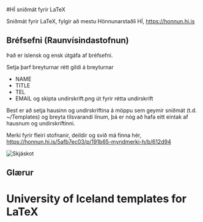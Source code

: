 #HÍ sniðmát fyrir LaTeX

Sniðmát fyrir LaTeX, fylgir að mestu Hönnunarstaðli HÍ, https://honnun.hi.is

## Bréfsefni (Raunvísindastofnun)

Það er íslensk og ensk útgáfa af bréfsefni. 

Setja þarf breyturnar rétt gildi á breyturnar
* NAME
* TITLE
* TEL
* EMAIL
og skipta undirskrift.png út fyrir rétta undirskrift

Best er að setja hausinn og undirskriftina á möppu sem geymir sniðmát (t.d. ~/Templates) og breyta tilsvarandi línum, þá er nóg að hafa eitt eintak af hausnum og undirskriftinni. 

Merki fyrir fleiri stofnanir, deildir og svið má finna hér, https://honnun.hi.is/5afb7ec03/p/191b65-myndmerki-h/b/612d94

![Skjáskot](brefsefni.png)

## Glærur



# University of Iceland templates for LaTeX
